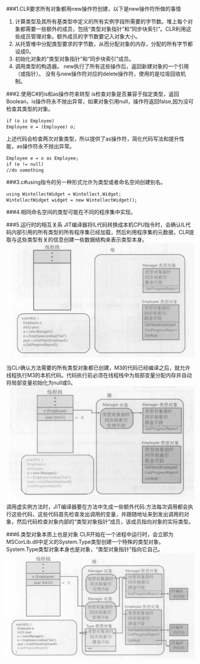 ###1.CLR要求所有对象都用new操作符创建，以下是new操作符所做的事情
   
1. 计算类型及其所有基类型中定义的所有实例字段所需要的字节数。堆上每个对象都需要一些额外的成员，包括“类型对象指针”和“同步块索引”。CLR利用这些成员管理对象。额外成员的字节数要记入对象大小。
2. 从托管堆中分配类型要求的字节数，从而分配对象的内存，分配的所有字节都设成0。
3. 初始化对象的“类型对象指针”和“同步块索引”成员。
4. 调用类型的构造器。
new执行了所有这些操作后，返回新建对象的一个引用（或指针）。
没有与new操作符对应的delete操作符，使用的是垃圾回收机制。

###2.使用C#的is和as操作符来转型
is检查对象是否兼容于指定类型，返回Boolean，is操作符永不抛出异常，如果对象引用null，操作符返回false,因为没可检查其类型的对象。
```
if (o is Employee)
Employee e = (Employee) o;
```
上述代码会检查两次对象类型，所以提供了as操作符，简化代码写法和提升性能，as操作符永不抛出异常。
```
Employee e = o as Employee;
if (e != null)
//do something
```
###3.c#using指令的另一种形式允许为类型或者命名空间创建别名。
```
using WintellectWidget = Wintellect.Widget;
WintellectWidget widget = new WintellectWidget();
```
###4.相同命名空间的类型可能在不同的程序集中实现。

###5.运行时的相互关系
JIT编译器将IL代码转换成本机CPU指令时，会确认IL代码内部引用的所有类型的所有程序集已经加载，然后利用程序集的元数据，CLR提取与这些类型有关的信息创建一些数据结构来表示类型本身。
![](../Pictures/CLR_via_C_Sharp/04_01.png)

当CLr确认方法需要的所有类型对象都已创建，M3的代码已经编译之后，就允许线程执行M3的本机代码。代码执行前必须在线程栈中为局部变量分配内存并自动将局部变量初始化为null或0。
![](../Pictures/CLR_via_C_Sharp/04_02.png)
调用虚实例方法时，JIT编译器要在方法中生成一些额外代码:方法每次调用都会执行这些代码，这些代码首先检查发出调用的变量，并跟随地址来到发出调用的对象，然后代码检查对象内部的“类型对象指针”成员，该成员指向对象的实际类型。

###6.类型对象本质上也是对象
CLR开始在一个进程中运行时，会立即为MSCorLib.dll中定义的System.Type类型创建一个特殊的类型对象。
System.Type类型对象本身也是对象，“类型对象指针”指向它自己。
![](../Pictures/CLR_via_C_Sharp/04_03.png)
